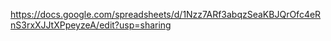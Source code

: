 https://docs.google.com/spreadsheets/d/1Nzz7ARf3abqzSeaKBJQrOfc4eRnS3rxXJJtXPpeyzeA/edit?usp=sharing
